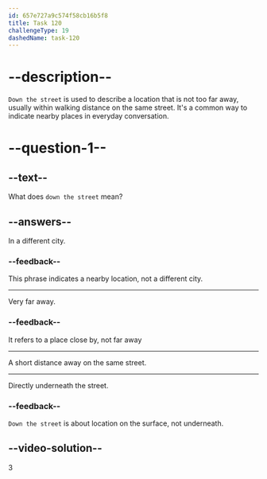 ```yaml
---
id: 657e727a9c574f58cb16b5f8
title: Task 120
challengeType: 19
dashedName: task-120
---
```


# --description--

`Down the street` is used to describe a location that is not too far away, usually within walking distance on the same street. It's a common way to indicate nearby places in everyday conversation.

# --question-1--

## --text--

What does `down the street` mean?

## --answers--

In a different city.

### --feedback--

This phrase indicates a nearby location, not a different city.

---

Very far away.

### --feedback--

It refers to a place close by, not far away

---

A short distance away on the same street.

---

Directly underneath the street.

### --feedback--

`Down the street` is about location on the surface, not underneath.

## --video-solution--

3
